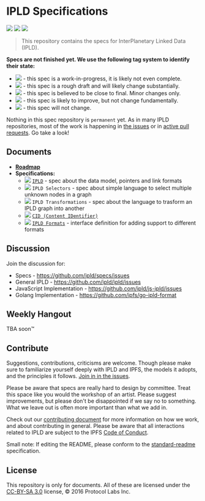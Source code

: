IPLD Specifications
===================

[![](https://img.shields.io/badge/made%20by-Protocol%20Labs-blue.svg?style=flat-square)](http://ipn.io)
[![](https://img.shields.io/badge/project-IPLD-blue.svg?style=flat-square)](http://github.com/ipld/ipld)
[![](https://img.shields.io/badge/freenode-%23ipfs-blue.svg?style=flat-square)](http://webchat.freenode.net/?channels=%23ipfs)

> This repository contains the specs for InterPlanetary Linked Data (IPLD).

**Specs are not finished yet. We use the following tag system to identify their state:**

- ![](https://img.shields.io/badge/status-wip-orange.svg?style=flat-square) - this spec is a work-in-progress, it is likely not even complete.
- ![](https://img.shields.io/badge/status-draft-yellow.svg?style=flat-square) - this spec is a rough draft and will likely change substantially.
- ![](https://img.shields.io/badge/status-reliable-green.svg?style=flat-square) - this spec is believed to be close to final. Minor changes only.
- ![](https://img.shields.io/badge/status-stable-brightgreen.svg?style=flat-square) - this spec is likely to improve, but not change fundamentally.
- ![](https://img.shields.io/badge/status-permanent-blue.svg?style=flat-square) - this spec will not change.

Nothing in this spec repository is `permanent` yet. As in many IPLD repositories, most of the work is happening in [the issues](https://github.com/ipld/specs/issues/) or in [active pull requests](https://github.com/ipld/specs/pulls/). Go take a look!

## Documents

- [**Roadmap**](/ROADMAP.md)
- **Specifications:**
  - ![](https://img.shields.io/badge/status-wip-orange.svg?style=flat-square) [`IPLD`](/IPLD.md) - spec about the data model, pointers and link formats
  - ![](https://img.shields.io/badge/status-wip-orange.svg?style=flat-square) `IPLD Selectors` - spec about simple language to select multiple unknown nodes in a graph
  - ![](https://img.shields.io/badge/status-wip-orange.svg?style=flat-square) `IPLD Transformations` - spec about the language to trasform an IPLD graph into another
  - ![](https://img.shields.io/badge/status-reliable-green.svg?style=flat-square) [`CID (Content IDentifier)`](https://github.com/ipld/cid)
  - ![](https://img.shields.io/badge/status-wip-orange.svg?style=flat-square) [`IPLD Formats`](https://github.com/ipld/interface-ipld-format) - interface definition for adding support to different formats

## Discussion

Join the discussion for:

- Specs - https://github.com/ipld/specs/issues
- General IPLD - https://github.com/ipld/ipld/issues
- JavaScript Implementation - https://github.com/ipld/js-ipld/issues
- Golang Implementation - https://github.com/ipfs/go-ipld-format

## Weekly Hangout

TBA soon™

## Contribute

Suggestions, contributions, criticisms are welcome. Though please make sure to familiarize yourself deeply with IPLD and IPFS, the models it adopts, and the principles it follows. [Join in in the issues](https://github.com/ipld/specs/issues).

Please be aware that specs are really hard to design by committee. Treat this space like you would the workshop of an artist. Please suggest improvements, but please don't be disappointed if we say no to something. What we leave out is often more important than what we add in.

Check out our [contributing document](https://github.com/ipld/ipld/blob/master/contributing.md) for more information on how we work, and about contributing in general. Please be aware that all interactions related to IPLD are subject to the IPFS [Code of Conduct](https://github.com/ipfs/community/blob/master/code-of-conduct.md).

Small note: If editing the README, please conform to the [standard-readme](https://github.com/RichardLitt/standard-readme) specification.

## License

This repository is only for documents. All of these are licensed under the [CC-BY-SA 3.0](https://ipfs.io/ipfs/QmVreNvKsQmQZ83T86cWSjPu2vR3yZHGPm5jnxFuunEB9u) license, © 2016 Protocol Labs Inc.
